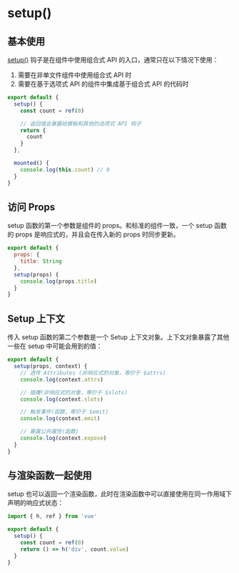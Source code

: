 # setup()

## 基本使用

[setup()](https://cn.vuejs.org/api/composition-api-setup.html#basic-usage) 钩子是在组件中使用组合式 API 的入口，通常只在以下情况下使用：

1. 需要在非单文件组件中使用组合式 API 时
2. 需要在基于选项式 API 的组件中集成基于组合式 API 的代码时

```js
export default {
  setup() {
    const count = ref(0)

    // 返回值会暴露给模板和其他的选项式 API 钩子
    return {
      count
    }
  },

  mounted() {
    console.log(this.count) // 0
  }
}
```

## 访问 Props

setup 函数的第一个参数是组件的 props。和标准的组件一致，一个 setup 函数的 props 是响应式的，并且会在传入新的 props 时同步更新。

```js
export default {
  props: {
    title: String
  },
  setup(props) {
    console.log(props.title)
  }
}
```

## Setup 上下文

传入 setup 函数的第二个参数是一个 Setup 上下文对象。上下文对象暴露了其他一些在 setup 中可能会用到的值：

```js
export default {
  setup(props, context) {
    // 透传 Attributes (非响应式的对象，等价于 $attrs)
    console.log(context.attrs)

    // 插槽(非响应式的对象，等价于 $slots)
    console.log(context.slots)

    // 触发事件(函数，等价于 $emit)
    console.log(context.emit)

    // 暴露公共属性(函数)
    console.log(context.expose)
  }
}
```

## 与渲染函数一起使用

setup 也可以返回一个渲染函数，此时在渲染函数中可以直接使用在同一作用域下声明的响应式状态：

```js
import { h, ref } from 'vue'

export default {
  setup() {
    const count = ref(0)
    return () => h('div', count.value)
  }
}
```

